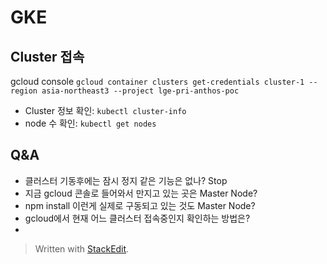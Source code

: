 # GKE

## Cluster 접속
gcloud console
`gcloud container clusters get-credentials cluster-1 --region asia-northeast3 --project lge-pri-anthos-poc`

- Cluster 정보 확인: `kubectl cluster-info`
- node 수 확인: `kubectl get nodes`




## Q&A
- 클러스터 기동후에는 잠시 정지 같은 기능은 없나? Stop
- 지금 gcloud 콘솔로 들어와서 만지고 있는 곳은 Master Node?
- npm install 이런게 실제로 구동되고 있는 것도 Master Node?
- gcloud에서 현재 어느 클러스터 접속중인지 확인하는 방법은?
- 


> Written with [StackEdit](https://stackedit.io/).
<!--stackedit_data:
eyJoaXN0b3J5IjpbMTI3MTIxMDE2MywtMTIwNTE0OTQ0NSwtNz
k1NDM1NjkxLC05NDMxNTU2MDZdfQ==
-->